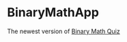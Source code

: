 # BinaryMathApp

The newest version of [Binary Math Quiz](https://play.google.com/store/apps/details?id=com.mathapp.offlinequiz&pli=1)

